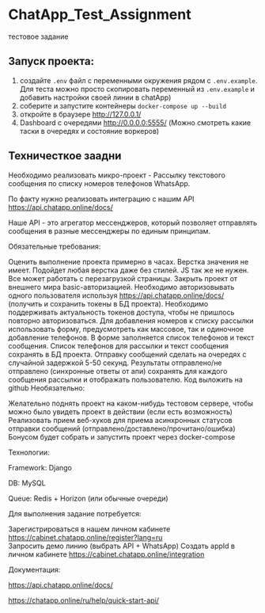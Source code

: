 # ChatApp_Test_Assignment
тестовое задание 

## Запуск проекта:
1. создайте `.env` файл с переменными окружения рядом с  `.env.example`. Для теста можно просто скопировать переменный из `.env.example` и добавить настройки своей линии в chatApp)
2. соберите и запустите контейнеры `docker-compose up --build`
3. откройте в браузере http://127.0.0.1/
4. Dashboard с очередями  http://0.0.0.0:5555/ (Можно смотреть какие таски в очередях и состояние воркеров)

## Техничесткое заадни
Необходимо реализовать микро-проект - Рассылку текстового сообщения по списку номеров телефонов WhatsApp.

По факту нужно реализовать интеграцию с нашим API https://api.chatapp.online/docs/

Наше API - это агрегатор мессенджеров, который позволяет отправлять сообщения в разные мессенджеры по единым принципам.

Обязательные требования:

Оценить выполнение проекта примерно в часах.
Верстка значения не имеет. Подойдет любая верстка даже без стилей.
JS так же не нужен. Все может работать с перезагрузкой страницы.
Закрыть проект от внешнего мира basic-авторизацией.
Необходимо авторизовывать одного пользователя используя https://api.chatapp.online/docs/ (получить и сохранить токены в БД проекта).
Необходимо поддерживать актуальность токенов доступа, чтобы не пришлось повторно авторизоваться.
Для добавления номеров к списку рассылки использовать форму, предусмотреть как массовое, так и одиночное добавление телефонов.
В форме заполняется список телефонов и текст сообщения.
Список телефонов для рассылки и текст сообщения сохранять в БД проекта.
Отправку сообщений сделать на очередях с случайной задержкой 5-50 секунд.
Результаты отправлено/не отправлено (синхронные ответы от апи) сохранять для каждого сообщения рассылки и отображать пользователю.
Код выложить на github
Необязательно:

Желательно поднять проект на каком-нибудь тестовом сервере, чтобы можно было увидеть проект в действии (если есть возможность)
Реализовать прием веб-хуков для приема асинхронных статусов отправки сообщений (отправлено/доставлено/прочитано/ошибка)
Бонусом будет собрать и запустить проект через docker-compose


Технологии:

Framework: Django 

DB: MySQL

Queue: Redis + Horizon (или обычные очереди)

Для выполнения задание потребуется:

Зарегистрироваться в нашем личном кабинете https://cabinet.chatapp.online/register?lang=ru  
Запросить демо линию (выбрать API + WhatsApp)
Создать appId в личном кабинете https://cabinet.chatapp.online/integration 


Документация:

https://api.chatapp.online/docs/ 

https://chatapp.online/ru/help/quick-start-api/
